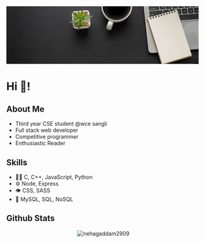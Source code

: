 <img src="https://github.com/Nehagaddam2909/Nehagaddam2909/blob/main/neha_gaddam.gif" />
<h1>Hi 👋!</h1>

  ##   About Me
<ul>
  <li>
    Third year CSE student @wce sangli </li>
  <li>Full stack web developer </li>
  <li>Competitive programmer</li>
  <li>Enthusiastic Reader</li>
</ul>

  ##  Skills
  
 <ul>
  <li>👩‍💻 C, C++, JavaScript, Python</li>
  <li>⚙️ Node, Express </li>
  <li>👁️ CSS, SASS</li>
  <li>💽 MySQL, SQL, NoSQL </li>
 </ul>
  
 ## Github Stats
<p align="center">&nbsp;<img align="center" src="https://github-readme-streak-stats.herokuapp.com/?user=nehagaddam2909&theme=radical" alt="nehagaddam2909" /></p>
